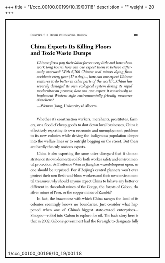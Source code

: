 +++
title = "1/ccc_00100_00199/10_19/00118"
description = ""
weight = 20
+++

<table style="border:2px solid black;max-width:800px;max-height:800px;" 
><tr><td>
<img class="center-fit-jpg"
src="/jpg_/out_jpg_dbc_118.jpg">
1/ccc_00100_00199/10_19/00118
</img></td></tr></table>
